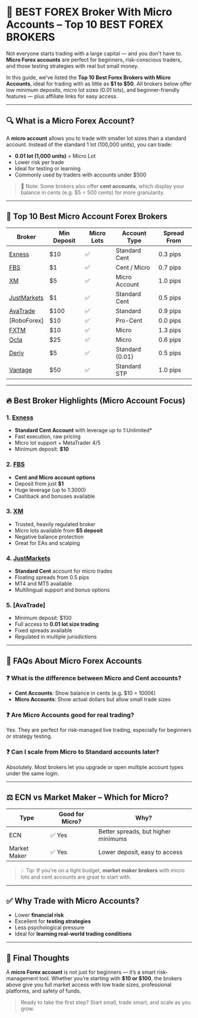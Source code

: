# 🧵 BEST FOREX Broker With Micro Accounts – Top 10 BEST FOREX BROKERS

Not everyone starts trading with a large capital — and you don't have to. **Micro Forex accounts** are perfect for beginners, risk-conscious traders, and those testing strategies with real but small money. 

In this guide, we’ve listed the **Top 10 Best Forex Brokers with Micro Accounts**, ideal for trading with as little as **$1 to $50**. All brokers below offer low minimum deposits, micro lot sizes (0.01 lots), and beginner-friendly features — plus affiliate links for easy access.

---

## 🔍 What is a Micro Forex Account?

A **micro account** allows you to trade with smaller lot sizes than a standard account. Instead of the standard 1 lot (100,000 units), you can trade:

- **0.01 lot (1,000 units)** = Micro Lot  
- Lower risk per trade  
- Ideal for testing or learning  
- Commonly used by traders with accounts under $500  

> 📌 Note: Some brokers also offer **cent accounts**, which display your balance in cents (e.g. $5 = 500 cents) for more granularity.

---

## 🧾 Top 10 Best Micro Account Forex Brokers

| Broker                                              | Min Deposit | Micro Lots | Account Type     | Spread From |
|-----------------------------------------------------|-------------|-------------|------------------|-------------|
| [Exness](https://one.exnesstrack.org/a/english23)                         | $10         | ✅           | Standard Cent    | 0.3 pips    |
| [FBS](https://fbs.partners?ibl=587836&ibp=21398815)                               | $1          | ✅           | Cent / Micro     | 0.7 pips    |
| [XM](https://clicks.pipaffiliates.com/c?c=589901&l=en&p=0)                                 | $5          | ✅           | Micro Account    | 1.0 pips    |
| [JustMarkets](https://one.justmarkets.link/a/79iqw0j6nj)                      | $1          | ✅           | Standard Cent    | 0.5 pips    |
| [AvaTrade](https://www.avatrade.com?versionId=10301&tag=194438)                     | $100        | ✅           | Standard         | 0.9 pips    |
| [RoboForex]                  | $10         | ✅           | Pro-Cent         | 0.0 pips    |
| [FXTM](https://linktr.ee/ForexBrokersTop)                             | $10         | ✅           | Micro            | 1.3 pips    |
| [Octa](https://linktr.ee/ForexBrokersTop)                             | $25         | ✅           | Micro            | 0.6 pips    |
| [Deriv](https://linktr.ee/ForexBrokersTop)                           | $5          | ✅           | Standard (0.01)  | 0.5 pips    |
| [Vantage](https://linktr.ee/ForexBrokersTop)                       | $50         | ✅           | Standard STP     | 1.0 pips    |

---

## 🔥 Best Broker Highlights (Micro Account Focus)

### 1. [Exness](https://one.exnesstrack.org/a/english23)
- **Standard Cent Account** with leverage up to 1:Unlimited*
- Fast execution, raw pricing
- Micro lot support + MetaTrader 4/5
- Minimum deposit: **$10**

### 2. [FBS](https://fbs.partners?ibl=587836&ibp=21398815) 
- **Cent and Micro account options**
- Deposit from just **$1**
- Huge leverage (up to 1:3000)
- Cashback and bonuses available

### 3. [XM](https://clicks.pipaffiliates.com/c?c=589901&l=en&p=0) 
- Trusted, heavily regulated broker
- Micro lots available from **$5 deposit**
- Negative balance protection
- Great for EAs and scalping

### 4. [JustMarkets](https://one.justmarkets.link/a/79iqw0j6nj) 
- **Standard Cent** account for micro trades
- Floating spreads from 0.5 pips
- MT4 and MT5 available
- Multilingual support and bonus options

### 5. [AvaTrade]
- Minimum deposit: $100
- Full access to **0.01 lot size trading**
- Fixed spreads available
- Regulated in multiple jurisdictions

---

## 🧠 FAQs About Micro Forex Accounts

### ❓ What is the difference between Micro and Cent accounts?
- **Cent Accounts**: Show balance in cents (e.g. $10 = 1000¢)
- **Micro Accounts**: Show actual dollars but allow small trade sizes

### ❓ Are Micro Accounts good for real trading?
Yes. They are perfect for risk-managed live trading, especially for beginners or strategy testing.

### ❓ Can I scale from Micro to Standard accounts later?
Absolutely. Most brokers let you upgrade or open multiple account types under the same login.

---

## ⚖️ ECN vs Market Maker – Which for Micro?

| Type           | Good for Micro? | Why?                                           |
|----------------|------------------|------------------------------------------------|
| ECN            | ✅ Yes           | Better spreads, but higher minimums            |
| Market Maker   | ✅ Yes           | Lower deposit, easy to access                  |

> 💡 Tip: If you're on a tight budget, **market maker brokers** with micro lots and cent accounts are great to start with.

---

## ✅ Why Trade with Micro Accounts?

- Lower **financial risk**
- Excellent for **testing strategies**
- Less psychological pressure
- Ideal for **learning real-world trading conditions**

---

## 📌 Final Thoughts

A **micro Forex account** is not just for beginners — it’s a smart risk-management tool. Whether you’re starting with **$10 or $100**, the brokers above give you full market access with low trade sizes, professional platforms, and safety of funds.

> Ready to take the first step? Start small, trade smart, and scale as you grow.

